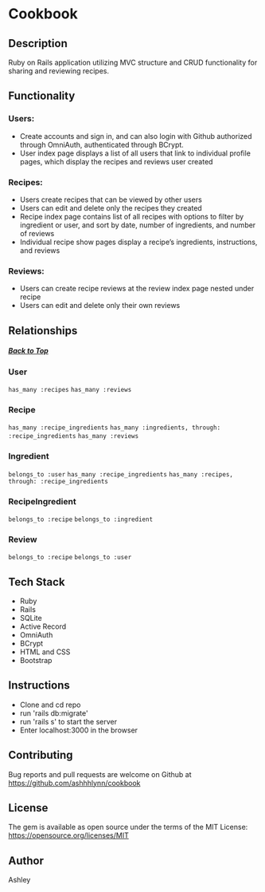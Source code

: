 # Cookbook

## Description
Ruby on Rails application utilizing MVC structure and CRUD functionality for sharing and reviewing recipes. 

## Functionality

### Users:
-	Create accounts and sign in, and can also login with Github authorized through OmniAuth, authenticated through BCrypt. 
-	User index page displays a list of all users that link to individual profile pages, which display the recipes and reviews user created

### Recipes: 
-	Users create recipes that can be viewed by other users
-	Users can edit and delete only the recipes they created  
-	Recipe index page contains list of all recipes with options to filter by ingredient or user, and  sort by date, number of ingredients, and number of reviews 
-	Individual recipe show pages display a recipe’s ingredients, instructions, and reviews 

### Reviews: 
-	Users can create recipe reviews at the review index page nested under recipe 
-	Users can edit and delete only their own reviews 

## Relationships <a id="rel"></a>
##### [Back to Top](#top)
### User
```has_many :recipes```
```has_many :reviews```
### Recipe
```has_many :recipe_ingredients```
```has_many :ingredients, through: :recipe_ingredients```
```has_many :reviews```
### Ingredient
```belongs_to :user```
```has_many :recipe_ingredients```
```has_many :recipes, through: :recipe_ingredients```
### RecipeIngredient
```belongs_to :recipe```
```belongs_to :ingredient```
### Review
```belongs_to :recipe```
```belongs_to :user```

## Tech Stack
 - Ruby
 - Rails
 - SQLite
 - Active Record
 - OmniAuth
 - BCrypt
 - HTML and CSS 
 - Bootstrap

## Instructions 
 - Clone and cd repo
 -  run 'rails db:migrate'
 -  run 'rails s' to start the server
 -  Enter localhost:3000 in the browser

## Contributing

Bug reports and pull requests are welcome on Github at https://github.com/ashhhlynn/cookbook

## License

The gem is available as open source under the terms of the MIT License: https://opensource.org/licenses/MIT

## Author

Ashley 
